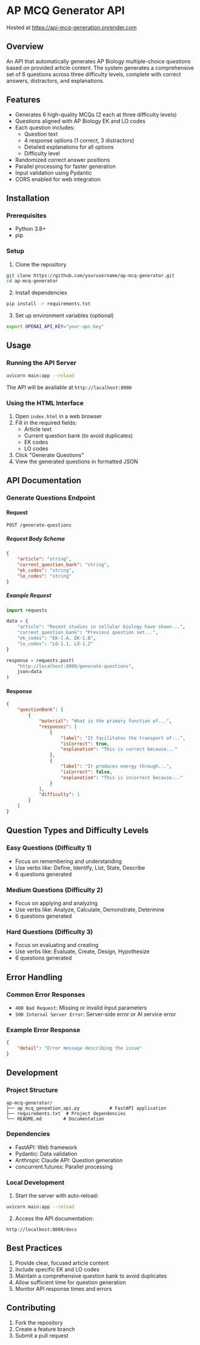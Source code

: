 # AP MCQ Generator API

Hosted at https://api-mcq-generation.onrender.com

## Overview
An API that automatically generates AP Biology multiple-choice questions based on provided article content. The system generates a comprehensive set of 6 questions across three difficulty levels, complete with correct answers, distractors, and explanations.

## Features
- Generates 6 high-quality MCQs (2 each at three difficulty levels)
- Questions aligned with AP Biology EK and LO codes
- Each question includes:
  - Question text
  - 4 response options (1 correct, 3 distractors)
  - Detailed explanations for all options
  - Difficulty level
- Randomized correct answer positions
- Parallel processing for faster generation
- Input validation using Pydantic
- CORS enabled for web integration

## Installation

### Prerequisites
- Python 3.8+
- pip

### Setup
1. Clone the repository
```bash
git clone https://github.com/yourusername/ap-mcq-generator.git
cd ap-mcq-generator
```

2. Install dependencies
```bash
pip install -r requirements.txt
```

3. Set up environment variables (optional)
```bash
export OPENAI_API_KEY="your-api-key"
```

## Usage

### Running the API Server
```bash
uvicorn main:app --reload
```
The API will be available at `http://localhost:8000`

### Using the HTML Interface
1. Open `index.html` in a web browser
2. Fill in the required fields:
   - Article text
   - Current question bank (to avoid duplicates)
   - EK codes
   - LO codes
3. Click "Generate Questions"
4. View the generated questions in formatted JSON

## API Documentation

### Generate Questions Endpoint

#### Request
```
POST /generate-questions
```

##### Request Body Schema
```json
{
    "article": "string",
    "current_question_bank": "string",
    "ek_codes": "string",
    "lo_codes": "string"
}
```

##### Example Request
```python
import requests

data = {
    "article": "Recent studies in cellular biology have shown...",
    "current_question_bank": "Previous question set...",
    "ek_codes": "EK-1.A, EK-1.B",
    "lo_codes": "LO-1.1, LO-1.2"
}

response = requests.post(
    "http://localhost:8000/generate-questions",
    json=data
)
```

#### Response
```json
{
    "questionBank": [
        {
            "material": "What is the primary function of...",
            "responses": [
                {
                    "label": "It facilitates the transport of...",
                    "isCorrect": true,
                    "explanation": "This is correct because..."
                },
                {
                    "label": "It produces energy through...",
                    "isCorrect": false,
                    "explanation": "This is incorrect because..."
                }
            ],
            "difficulty": 1
        }
    ]
}
```

## Question Types and Difficulty Levels

### Easy Questions (Difficulty 1)
- Focus on remembering and understanding
- Use verbs like: Define, Identify, List, State, Describe
- 6 questions generated

### Medium Questions (Difficulty 2)
- Focus on applying and analyzing
- Use verbs like: Analyze, Calculate, Demonstrate, Determine
- 6 questions generated

### Hard Questions (Difficulty 3)
- Focus on evaluating and creating
- Use verbs like: Evaluate, Create, Design, Hypothesize
- 6 questions generated

## Error Handling

### Common Error Responses
- `400 Bad Request`: Missing or invalid input parameters
- `500 Internal Server Error`: Server-side error or AI service error

### Example Error Response
```json
{
    "detail": "Error message describing the issue"
}
```

## Development

### Project Structure
```
ap-mcq-generator/
├── ap_mcq_geneation_api.py           # FastAPI application
├── requirements.txt  # Project dependencies
└── README.md        # Documentation
```

### Dependencies
- FastAPI: Web framework
- Pydantic: Data validation
- Anthropic Claude API: Question generation
- concurrent.futures: Parallel processing

### Local Development
1. Start the server with auto-reload:
```bash
uvicorn main:app --reload
```

2. Access the API documentation:
```
http://localhost:8000/docs
```

## Best Practices
1. Provide clear, focused article content
2. Include specific EK and LO codes
3. Maintain a comprehensive question bank to avoid duplicates
4. Allow sufficient time for question generation
5. Monitor API response times and errors

## Contributing
1. Fork the repository
2. Create a feature branch
3. Submit a pull request
